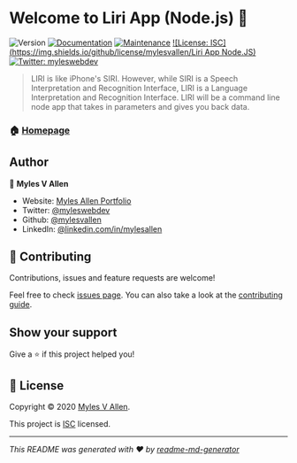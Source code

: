 # Welcome to Liri App (Node.js) 👋
![Version](https://img.shields.io/badge/version-1.0.0-blue.svg?cacheSeconds=2592000)
[![Documentation](https://img.shields.io/badge/documentation-yes-brightgreen.svg)](https://github.com/mylesvallen/liri-app-node-js#readme)
[![Maintenance](https://img.shields.io/badge/Maintained%3F-yes-green.svg)](https://github.com/mylesvallen/liri-app-node-js/graphs/commit-activity)
[![License: ISC](https://img.shields.io/github/license/mylesvallen/Liri App Node.JS)](https://github.com/mylesvallen/liri-app-node-js/blob/master/LICENSE)
[![Twitter: myleswebdev](https://img.shields.io/twitter/follow/myleswebdev.svg?style=social)](https://twitter.com/myleswebdev)

> LIRI is like iPhone's SIRI. However, while SIRI is a Speech Interpretation and Recognition Interface, LIRI is a Language Interpretation and Recognition Interface. LIRI will be a command line node app that takes in parameters and gives you back data.

### 🏠 [Homepage](https://github.com/mylesvallen/liri-app-node-js#readme)

## Author

👤 **Myles V Allen**

* Website: [Myles Allen Portfolio](mylesallen.com)
* Twitter: [@myleswebdev](https://twitter.com/myleswebdev)
* Github: [@mylesvallen](https://github.com/mylesvallen)
* LinkedIn: [@linkedin.com\/in\/mylesallen](https://linkedin.com/in/linkedin.com\/in\/mylesallen)

## 🤝 Contributing

Contributions, issues and feature requests are welcome!

Feel free to check [issues page](https://github.com/mylesvallen/liri-app-node-js/issues). You can also take a look at the [contributing guide](https://github.com/mylesvallen/liri-app-node-js/blob/master/CONTRIBUTING.md).

## Show your support

Give a ⭐️ if this project helped you!


## 📝 License

Copyright © 2020 [Myles V Allen](https://github.com/mylesvallen).

This project is [ISC](https://github.com/mylesvallen/liri-app-node-js/blob/master/LICENSE) licensed.

***
_This README was generated with ❤️ by [readme-md-generator](https://github.com/kefranabg/readme-md-generator)_
